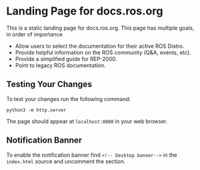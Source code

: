 # Landing Page for docs.ros.org

This is a static landing page for docs.ros.org. This page has multiple goals, in order of importance

* Allow users to select the documentation for their active ROS Distro.
* Provide helpful information on the ROS community (Q&A, events, etc).
* Provide a simplified guide for REP-2000.
* Point to legacy ROS documentation.

## Testing Your Changes

To test your changes run the following command:

`python3 -m http.server `

The page should appear at `localhost:8000` in your web browser. 

## Notification Banner

To enable the notification banner find `<!-- Desktop banner-->` in the `index.html` source and uncomment the section. 
